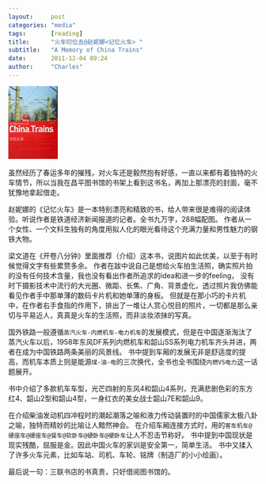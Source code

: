 ```yaml
---
layout:     post
categories: "media"
tags:       [reading]
title:      "火车叨位去@赵妮娜<记忆火车> "
subtitle:   "A Memory of China Trains"
date:       2011-12-04 09:24
author:     "Charles"
---
```


[![open in douban](/img/a-memory-of-china-trains.jpg)](http://book.douban.com/subject/1877908/)

虽然经历了春运多年的摧残，对火车还是毅然抱有好感，一直以来都有着独特的火车情节，所以当我在昌平图书馆的书架上看到这书名，再加上那漂亮的封面，毫不犹豫地拿起借走。

赵妮娜的《记忆火车》是一本特别漂亮和精致的书，给人带来很是难得的阅读体验。听说作者是铁道经济新闻报道的记者。全书九万字，288幅配图。
作者从一个女性、一个文科生独有的角度用拟人化的眼光看待这个充满力量和男性魅力的钢铁大物。

梁文道在《开卷八分钟》里面推荐（介绍）这本书，说图片如此优美，以至于有时候觉得文字有些累赘多余。
作者在跋中说自己是想给火车拍生活照，确实照片拍的没有任何技术含量，我也没有看出作者所追求的idea和进一步的feeling，
没有时下摄影技术中流行的大光圈、微距、长焦、广角、背景虚化，透过照片我仿佛能看见作者手中那单薄的数码卡片机和她单薄的身板。
但就是在那小巧的卡片机中，在作者右手食指的作用下，排出了一堆让人赏心悦目的照片，一切都是那么亲切与平易近人，真真是火车的生活照，而非淡妆浓抹的写真。

国外铁路一般遵循`蒸汽火车-内燃机车-电力机车`的发展模式，但是在中国逐渐淘汰了蒸汽火车以后，1958年东风DF系列内燃机车和韶山SS系列电力机车齐头并进，两者在成为中国铁路两条美丽的风景线。
书中提到车厢的发展无非是舒适度的提高，而机车本质上则是能源`煤-油-电`的三次换代，全书也全书围绕`内燃VS电力`这一话题展开。

书中介绍了多款机车车型，光芒四射的东风4和韶山4系列，充满悲剧色彩的东方红4、韶山2型和韶山4型，一身红衣的美女战士韶山7E和韶山9。

在介绍柴油发动机四冲程时的潮起潮落之喻和液力传动装置时的中国儒家太极八卦之喻，独特而精妙的比喻让人黯然神会。
在介绍车厢连接方式时，用的`客车机车@硬座车@硬座车@餐车@软卧车@硬卧车@硬卧车`让人不忍击节称好。
书中提到中国现状是现实残酷，屈服是金。因此中国火车的家训是安全第一，简单生活。
书中又揉入了许多火车元素，比如车站、司机、车轮、铭牌（制造厂的小小绘画）。

最后说一句：三联书店的书真贵，只好借阅图书馆的。